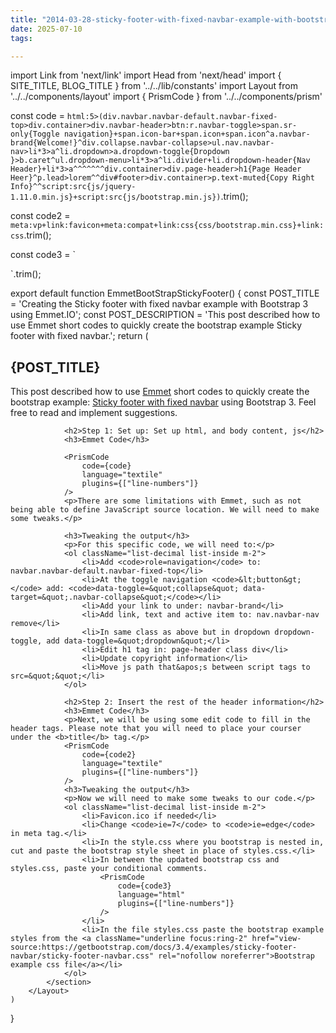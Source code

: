 ```yaml
---
title: "2014-03-28-sticky-footer-with-fixed-navbar-example-with-bootstrap-3-and-emmet"
date: 2025-07-10
tags:

---
```


import Link from 'next/link'
import Head from 'next/head'
import { SITE_TITLE, BLOG_TITLE } from '../../lib/constants'
import Layout from '../../components/layout'
import { PrismCode } from '../../components/prism'

const code = `
html:5>(div.navbar.navbar-default.navbar-fixed-top>div.container>div.navbar-header>btn:r.navbar-toggle>span.sr-only{Toggle navigation}+span.icon-bar+span.icon+span.icon^a.navbar-brand{Welcome!}^div.collapse.navbar-collapse>ul.nav.navbar-nav>li*3>a^li.dropdown>a.dropdown-toggle{Dropdown }>b.caret^ul.dropdown-menu>li*3>a^li.divider+li.dropdown-header{Nav Header}+li*3>a^^^^^^^div.container>div.page-header>h1{Page Header Heer}^p.lead>lorem^^div#footer>div.container>p.text-muted{Copy Right Info}^^script:src{js/jquery-1.11.0.min.js}+script:src{js/bootstrap.min.js})
`.trim();

const code2 = `
meta:vp+link:favicon+meta:compat+link:css{css/bootstrap.min.css}+link:css
`.trim();

const code3 = `
<!--[if lt IE 9]>
    <script src="https://oss.maxcdn.com/libs/html5shiv/3.7.0/html5shiv.js"></script>
    <script src="https://oss.maxcdn.com/libs/respond.js/1.4.2/respond.min.js"></script>
<![endif]-->
`.trim();

export default function EmmetBootStrapStickyFooter() {
    const POST_TITLE = 'Creating the Sticky footer with fixed navbar example with Bootstrap 3 using Emmet.IO';
    const POST_DESCRIPTION = 'This post described how to use Emmet short codes to quickly create the bootstrap example Sticky footer with fixed navbar.';
    return (
        <Layout>
            <Head>
                <title>{POST_TITLE} - {SITE_TITLE}</title>
                <meta name="description" content={POST_DESCRIPTION} />
            </Head>
            <section aria-labelledby="main-content">
                <h1 id="main-content">{POST_TITLE}</h1>
                <p>This post described how to use <a className="underline focus:ring-2" href="https://emmet.io/" rel="nofollow noreferrer">Emmet</a> short codes to quickly create the bootstrap example: <a className="underline focus:ring-2" href="https://getbootstrap.com/docs/3.4/examples/sticky-footer-navbar/" rel="nofollow noreferrer">Sticky footer with fixed navbar</a> using Bootstrap 3.  Feel free to read and implement suggestions.</p>

                <h2>Step 1: Set up: Set up html, and body content, js</h2>
                <h3>Emmet Code</h3>
                
                <PrismCode
                    code={code}
                    language="textile"
                    plugins={["line-numbers"]}
                />
                <p>There are some limitations with Emmet, such as not being able to define JavaScript source location. We will need to make some tweaks.</p>

                <h3>Tweaking the output</h3>
                <p>For this specific code, we will need to:</p>
                <ol className="list-decimal list-inside m-2">
                    <li>Add <code>role=navigation</code> to: navbar.navbar-default.navbar-fixed-top</li>
                    <li>At the toggle navigation <code>&lt;button&gt;</code> add: <code>data-toggle=&quot;collapse&quot; data-target=&quot;.navbar-collapse&quot;</code></li>
                    <li>Add your link to under: navbar-brand</li>
                    <li>Add link, text and active item to: nav.navbar-nav remove</li>
                    <li>In same class as above but in dropdown dropdown-toggle, add data-toggle=&quot;dropdown&quot;</li>
                    <li>Edit h1 tag in: page-header class div</li>
                    <li>Update copyright information</li>
                    <li>Move js path that&apos;s between script tags to src=&quot;&quot;</li>
                </ol>

                <h2>Step 2: Insert the rest of the header information</h2>
                <h3>Emmet Code</h3>
                <p>Next, we will be using some edit code to fill in the header tags. Please note that you will need to place your courser under the <b>title</b> tag.</p>
                <PrismCode
                    code={code2}
                    language="textile"
                    plugins={["line-numbers"]}
                />
                <h3>Tweaking the output</h3>
                <p>Now we will need to make some tweaks to our code.</p>
                <ol className="list-decimal list-inside m-2">
                    <li>Favicon.ico if needed</li>
                    <li>Change <code>ie=7</code> to <code>ie=edge</code> in meta tag.</li>
                    <li>In the style.css where you bootstrap is nested in, cut and paste the bootstrap style sheet in place of styles.css.</li>
                    <li>In between the updated bootstrap css and styles.css, paste your conditional comments.
                        <PrismCode
                            code={code3}
                            language="html"
                            plugins={["line-numbers"]}
                        />
                    </li>
                    <li>In the file styles.css paste the bootstrap example styles from the <a className="underline focus:ring-2" href="view-source:https://getbootstrap.com/docs/3.4/examples/sticky-footer-navbar/sticky-footer-navbar.css" rel="nofollow noreferrer">Bootstrap example css file</a></li>
                </ol>
            </section>
        </Layout>
    )
}

